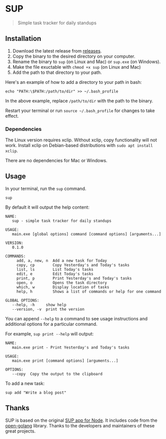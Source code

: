 # SUP

> Simple task tracker for daily standups

## Installation

1. Download the latest release from [releases](https://github.com/knicklabs/sup/releases).
2. Copy the binary to the desired directory on your computer.
3. Rename the binary to `sup` (on Linux and Mac) or `sup.exe` (on Windows).
4. Make the file exuctable with `chmod +x sup` (on Linux and Mac)
5. Add the path to that directory to your path.

Here's an example of how to add a directory to your path in bash:

```
echo "PATH:\$PATH:/path/to/dir" >> ~/.bash_profile
```

In the above example, replace `/path/to/dir` with the path to the binary.

Restart your terminal or run `source ~/.bash_profile` for changes to take effect.

### Dependencies

The Linux version requires xclip. Without xclip, copy functionality will not work. Install xclip on Debian-based distributions with `sudo apt install xclip`.

There are no dependencies for Mac or Windows.

## Usage

In your terminal, run the `sup` command.

```
sup
```

By default it will output the help content:

```
NAME:
   sup - simple task tracker for daily standups

USAGE:
   main.exe [global options] command [command options] [arguments...]

VERSION:
   0.1.0

COMMANDS:
     add, a, new, n  Add a new task for Today
     copy, cp        Copy Yesterday's and Today's tasks
     list, ls        List Today's tasks
     edit, e         Edit Today's tasks
     print, p        Print Yesterday's and Today's tasks
     open, o         Opens the task directory
     which, w        Display location of tasks
     help, h         Shows a list of commands or help for one command

GLOBAL OPTIONS:
   --help, -h     show help
   --version, -v  print the version
```

You can append `--help` to a command to see usage instructions and additional options for a particular command.

For example, `sup print --help` will output:

```
NAME:
   main.exe print - Print Yesterday's and Today's tasks

USAGE:
   main.exe print [command options] [arguments...]

OPTIONS:
   --copy  Copy the output to the clipboard
```

To add a new task:

```
sup add "Write a blog post"
```

## Thanks

SUP is based on the original [SUP app for Node](https://github.com/ItsJonQ/sup). It includes code from the [open-golang](https://github.com/skratchdot/open-golang) library. Thanks to the developers and maintainers of these great projects.
